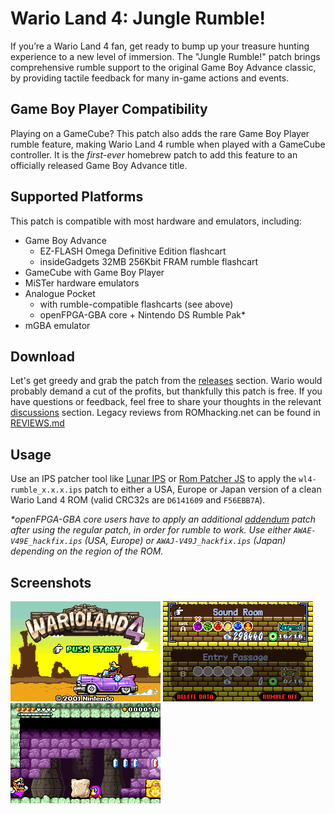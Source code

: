 # Wario Land 4: Jungle Rumble!

If you’re a Wario Land 4 fan, get ready to bump up your treasure hunting experience to a new level of immersion. The "Jungle Rumble!" patch brings comprehensive rumble support to the original Game Boy Advance classic, by providing tactile feedback for many in-game actions and events.

## Game Boy Player Compatibility

Playing on a GameCube? This patch also adds the rare Game Boy Player rumble feature, making Wario Land 4 rumble when played with a GameCube controller. It is the _first-ever_ homebrew patch to add this feature to an officially released Game Boy Advance title.

## Supported Platforms

This patch is compatible with most hardware and emulators, including:  

- Game Boy Advance
  - EZ-FLASH Omega Definitive Edition flashcart
  - insideGadgets 32MB 256Kbit FRAM rumble flashcart
- GameCube with Game Boy Player
- MiSTer hardware emulators
- Analogue Pocket
  - with rumble-compatible flashcarts (see above)
  - openFPGA-GBA core + Nintendo DS Rumble Pak*
- mGBA emulator

## Download

Let's get greedy and grab the patch from the [releases](https://github.com/djedditt/wl4-rumble/releases/latest) section. Wario would probably demand a cut of the profits, but thankfully this patch is free. If you have questions or feedback, feel free to share your thoughts in the relevant [discussions](https://github.com/djedditt/wl4-rumble/discussions) section. Legacy reviews from ROMhacking.net can be found in [REVIEWS.md](REVIEWS.md)

## Usage
Use an IPS patcher tool like [Lunar IPS](https://fusoya.eludevisibility.org/lips/) or [Rom Patcher JS](https://www.marcrobledo.com/RomPatcher.js/) to apply the `wl4-rumble_x.x.x.ips` patch to either a USA, Europe or Japan version of a clean Wario Land 4 ROM (valid CRC32s are `D6141609` and `F56EBB7A`).

_*openFPGA-GBA core users have to apply an additional [addendum](addendum) patch after using the regular patch, in order for rumble to work. Use either `AWAE-V49E_hackfix.ips` (USA, Europe) or `AWAJ-V49J_hackfix.ips` (Japan) depending on the region of the ROM._

## Screenshots

![](images/wl4-rumble_title.png) ![](images/wl4-rumble_menu.png) ![](images/wl4-rumble_game.png)
